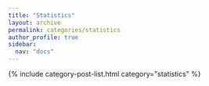 ```yaml
---
title: "Statistics"
layout: archive
permalink: categories/statistics
author_profile: true
sidebar:
  nav: "docs"
---
```



{% include category-post-list.html category="statistics" %}
